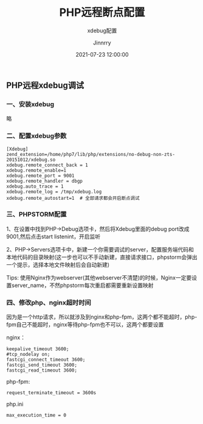 ﻿---
layout:     post
title:      "PHP远程断点配置"
subtitle:   " xdebug配置"
date:       2021-07-23 12:00:00
author:     "Jinnrry"
header-img: "img/27.jpg"
catalog: true
tags:
    - PHP
---
## PHP远程xdebug调试

### 一、安装xdebug

略

### 二、配置xdebug参数

```
[Xdebug]
zend_extension=/home/php7/lib/php/extensions/no-debug-non-zts-20151012/xdebug.so
xdebug.remote_connect_back = 1  
xdebug.remote_enable=1
xdebug.remote_port = 9001
xdebug.remote_handler = dbgp
xdebug.auto_trace = 1
xdebug.remote_log = /tmp/xdebug.log
xdebug.remote_autostart=1  # 全部请求都会开启断点调试

```

### 三、PHPSTORM配置

1、在设置中找到PHP->Debug选项卡，然后将Xdebug里面的debug port改成9001,然后点击start listenint，开启监听

2、PHP->Servers选项卡中，新建一个你需要调试的server，配置服务端代码和本地代码的目录映射(这一步也可以不手动新建，直接请求接口，phpstorm会弹出一个提示，选择本地文件映射后会自动新建)

Tips:
    使用Nginx作为webserver(其他webserver不清楚)的时候，Nginx一定要设置server_name，不然phpstorm每次重启都需要重新设置映射


### 四、修改php、nginx超时时间

因为是一个http请求，所以就涉及到nginx和php-fpm，这两个都不能超时，php-fpm自己不能超时，nginx等待php-fpm也不可以，这两个都要设置

nginx：

```
keepalive_timeout 3600;
#tcp_nodelay on;
fastcgi_connect_timeout 3600;
fastcgi_send_timeout 3600;
fastcgi_read_timeout 3600;
```

php-fpm:

```
request_terminate_timeout = 3600s
```

php.ini

```
max_execution_time = 0
```

